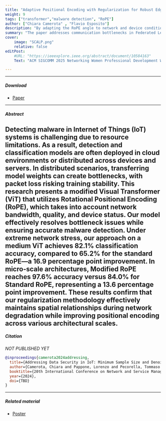 ```yaml
---
title: "Adaptive Positional Encoding with Regularization for Robust Edge Computing Applications" 
weight: 9
tags: ["transformer","malware detection", "RoPE"]
author: ["Chiara Camerota" , "Flavio Esposito"]
description: "By adapting the RoPE angle to network and device conditions, our method preserves spatial relationships and stabilizes transformer attention during periods of stress. This work was presented at the ACM SIGCOMM 2025 Networking Women Professional Development Workshop (N2Women’25)." 
summary: "The paper addresses communication bottlenecks in Federated Learning and introduces Selective Compression via Adaptive Lightweight Protocol." 
cover:
    image: "SCALP.png"
    relative: false
editPost:
    #URL: "https://ieeexplore.ieee.org/abstract/document/10584163"
    Text: "ACM SIGCOMM 2025 Networking Women Professional Development Workshop (N2Women’25)"

---
```


---

##### Download

+ [Paper](SIGCOMM.pdf)

---

##### Abstract

Detecting malware in Internet of Things (IoT) systems is challenging due to resource limitations. As a result, detection and classification models are often deployed in cloud environments or distributed across devices and servers. In distributed scenarios, transferring model weights can create bottlenecks, with packet loss risking training stability. This research presents a modified Visual Transformer (ViT) that utilizes Rotational Positional Encoding (RoPE), which takes into account network bandwidth, quality, and device status. Our model effectively resolves bottleneck issues while ensuring accurate malware detection. Under extreme network stress, our approach on a medium ViT achieves 82.1% classification accuracy, compared to 65.2% for the standard RoPE—a 16.9 percentage point improvement. In micro-scale architectures, Modified RoPE reaches 97.6% accuracy versus 84.0% for Standard RoPE, representing a 13.6 percentage point improvement. These results confirm that our regularization methodology effectively maintains spatial relationships during network degradation while improving positional encoding across various architectural scales.
---


##### Citation

*NOT PUBLISHED YET*

```BibTeX
@inproceedings{camerota2024addressing,
  title={Addressing Data Security in IoT: Minimum Sample Size and Denoising Diffusion Models for Improved Malware Detection},
  author={Camerota, Chiara and Pappone, Lorenzo and Pecorella, Tommaso and Esposito, Flavio},
  booktitle={20th International Conference on Network and Service Management},
  year={2024},
  doi={TBD}
}
```
---
##### Related material

+ [Poster](poster.pdf)

